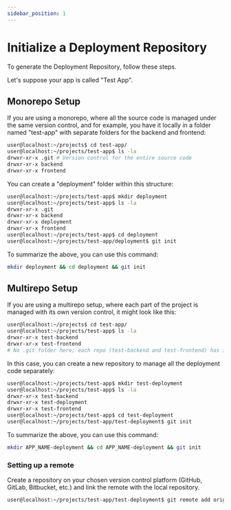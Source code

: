 ```yaml
---
sidebar_position: 1
---
```


# Initialize a Deployment Repository

To generate the Deployment Repository, follow these steps.

Let's suppose your app is called "Test App".

## Monorepo Setup

If you are using a monorepo, where all the source code is managed under the same version control, and for example, you have it locally in a folder named "test-app" with separate folders for the backend and frontend:

```sh
user@localhost:~/projects$ cd test-app/
user@localhost:~/projects/test-app$ ls -la
drwxr-xr-x .git # Version control for the entire source code
drwxr-xr-x backend
drwxr-xr-x frontend
```

You can create a "deployment" folder within this structure:

```sh
user@localhost:~/projects/test-app$ mkdir deployment
user@localhost:~/projects/test-app$ ls -la
drwxr-xr-x .git
drwxr-xr-x backend
drwxr-xr-x deployment
drwxr-xr-x frontend
user@localhost:~/projects/test-app$ cd deployment
user@localhost:~/projects/test-app/deployment$ git init
```

To summarize the above, you can use this command:

```sh
mkdir deployment && cd deployment && git init
```

## Multirepo Setup

If you are using a multirepo setup, where each part of the project is managed with its own version control, it might look like this:

```sh
user@localhost:~/projects$ cd test-app/
user@localhost:~/projects/test-app$ ls -la
drwxr-xr-x test-backend
drwxr-xr-x test-frontend
# No .git folder here; each repo (test-backend and test-frontend) has its own .git folder
```

In this case, you can create a new repository to manage all the deployment code separately:

```sh
user@localhost:~/projects/test-app$ mkdir test-deployment
user@localhost:~/projects/test-app$ ls -la
drwxr-xr-x test-backend
drwxr-xr-x test-deployment
drwxr-xr-x test-frontend
user@localhost:~/projects/test-app$ cd test-deployment
user@localhost:~/projects/test-app/test-deployment$ git init
```

To summarize the above, you can use this command:

```sh
mkdir APP_NAME-deployment && cd APP_NAME-deployment && git init
```

### Setting up a remote

Create a repository on your chosen version control platform (GitHub, GitLab, Bitbucket, etc.) and link the remote with the local repository.

```sh
user@localhost:~/projects/test-app/test-deployment$ git remote add origin <remote-repo-url>
```
